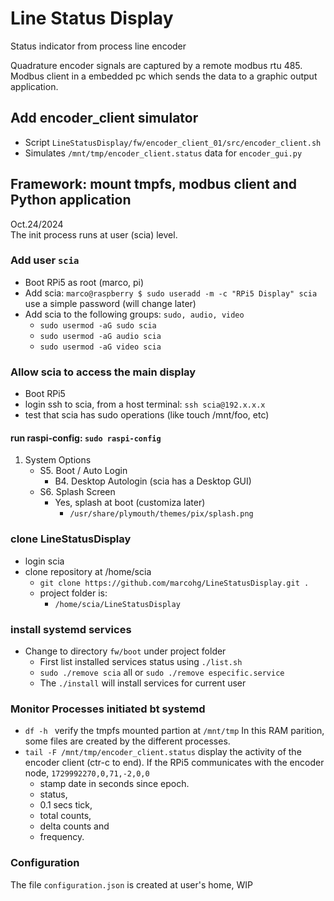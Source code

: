 # Line Status Display
Status indicator from process line encoder

Quadrature encoder signals are captured by a remote modbus rtu 485.  
Modbus client in a embedded pc which sends the data to a graphic output application.

## Add encoder_client simulator
- Script `LineStatusDisplay/fw/encoder_client_01/src/encoder_client.sh` 
- Simulates `/mnt/tmp/encoder_client.status` data for `encoder_gui.py`

## Framework: mount tmpfs, modbus client and Python application
Oct.24/2024  
The init process runs at user (scia) level.  

### Add user `scia` 
- Boot RPi5 as root (marco, pi)
- Add scia:
`marco@raspberry $ sudo useradd -m -c "RPi5 Display" scia`  
use a simple password (will change later)
- Add scia to the following groups: `sudo, audio, video`  
  - `sudo usermod -aG sudo scia`
  - `sudo usermod -aG audio scia`
  - `sudo usermod -aG video scia`

### Allow scia to access the main display
- Boot RPi5
- login ssh to scia, from a host terminal: `ssh scia@192.x.x.x`
- test that scia has sudo operations (like touch /mnt/foo, etc)

#### run raspi-config: `sudo raspi-config`
1. System Options
    - S5. Boot / Auto Login
      - B4. Desktop Autologin (scia has a Desktop GUI)
    - S6. Splash Screen   
      - Yes, splash at boot  (customiza later)
        - `/usr/share/plymouth/themes/pix/splash.png`

### clone LineStatusDisplay
- login scia
- clone repository at /home/scia
  - `git clone https://github.com/marcohg/LineStatusDisplay.git .`
  - project folder is:
    - `/home/scia/LineStatusDisplay`
### install systemd services
  - Change to directory `fw/boot` under project folder
    - First list installed services status using `./list.sh`
    - `sudo ./remove scia` all or `sudo ./remove especific.service`
    - The `./install` will install services for current user

### Monitor Processes initiated bt systemd
- `df -h ` verify the tmpfs mounted partion at `/mnt/tmp`
In this RAM parition, some files are created by the different processes.
- `tail -F /mnt/tmp/encoder_client.status` display the activity of the encoder
 client (ctr-c to end). If the RPi5 communicates with the encoder node, 
 `1729992270,0,71,-2,0,0` 
  - stamp date in seconds since epoch.
  - status, 
  - 0.1 secs tick, 
  - total counts, 
  - delta counts and 
  - frequency.

### Configuration
The file `configuration.json` is created at user's home, WIP



